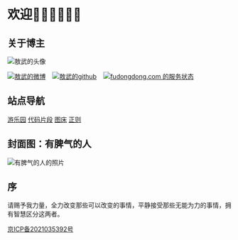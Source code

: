 # 欢迎👏🏻👏🏻👏🏻

## 关于博主

![敖武的头像](https://fudongdong-statics.oss-cn-beijing.aliyuncs.com/images/20220219/90ab3b4f368649328aed035b87c56088.jpg?x-oss-process=image/resize,w_800/quality,q_80)


<div class="links" style="display: flex;">
<a target="_blank" href="https://weibo.com/u/2558497932" style="margin-right: 15px;"><img src="https://fudongdong-statics.oss-cn-beijing.aliyuncs.com/shieldio/weibo.svg" title="敖武的微博" /></a>
<a target="_blank" href="https://github.com/yihuaxiang" style="margin-right: 15px;"><img src="https://fudongdong-statics.oss-cn-beijing.aliyuncs.com/shieldio/github.svg" title="敖武的github" /></a>
<a target="_blank" href="https://stats.uptimerobot.com/jM7p3TY1ng"><img src="https://fudongdong-statics.oss-cn-beijing.aliyuncs.com/shieldio/uptime.svg" title="fudongdong.com 的服务状态" /></a>
</div>

## 站点导航

<div class="app-navi" style="margin-top: 15px;">
<a target="_blank" href="https://playground.z.wiki/">游乐园</a>
<a target="_blank" href="https://snippets.z.wiki/">代码片段</a>
<a target="_blank" href="https://z.wiki/misc/tuchuang.html">图床</a>
<a target="_blank" href="https://z.wiki/tools/reg/">正则</a>
</div>

<LastPost :random='true' prefix="" :number="5"/>

## 封面图：有脾气的人
![有脾气的人的照片](https://fudongdong-statics.oss-cn-beijing.aliyuncs.com/images/20211115/1548709a2750430cadb3021b209fa847.png)



## 序

请赐予我力量，全力改变那些可以改变的事情，平静接受那些无能为力的事情，拥有智慧区分这两者。


[京ICP备2021035392号](https://beian.miit.gov.cn/)

